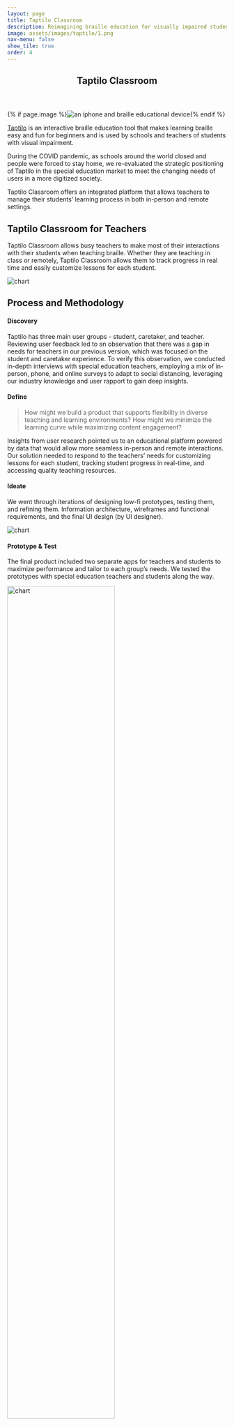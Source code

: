 ```yaml
---
layout: page
title: Taptilo Classroom
description: Reimagining braille education for visually impaired students and their teachers in the COVID era
image: assets/images/taptilo/1.png
nav-menu: false
show_tile: true
order: 4
---
```


<!-- Main -->
<div id="main" class="alt">

<!-- One -->
<section id="one">
	<div class="inner">
		<header class="major">
			<h1>Taptilo Classroom</h1>
		</header>
		{% if page.image %}<span class="image main"><img src="{{ site.baseurl }}/{{ page.image }}" alt="an iphone and braille educational device" /></span>{% endif %}

<!-- Content -->
<!-- <h2 id="content">Overview</h2> -->
<p><a href="https://www.taptilo.com/">Taptilo</a> is an interactive braille education tool that makes learning braille easy and fun for beginners and is used by schools and teachers of students with visual impairment. </p>

<p>During the COVID pandemic, as schools around the world closed and people were forced to stay home, we re-evaluated the strategic positioning of Taptilo in the special education market to meet the changing needs of users in a more digitized society. </p>

<p>Taptilo Classroom offers an integrated platform that allows teachers to manage their students’ learning process in both in-person and remote settings.</p>

<!-- <p>I led user research and discovery, defined product vision and prioritized features, created wireframes and mockups, and worked with a cross-functional team to deliver the final designs. </p> -->

<h2 id="content">Taptilo Classroom for Teachers</h2>
<p>Taptilo Classroom allows busy teachers to make most of their interactions with their students when teaching braille. Whether they are teaching in class or remotely, Taptilo Classroom allows them to track progress in real time and easily customize lessons for each student.</p>
<p><img src="{{ '/assets/images/taptilo/tapp.png' | relative_url }}" alt="chart" data-position="center center" /></p>



<h2 id="content">Process and Methodology</h2>

<h4>Discovery</h4>
<p>Taptilo has three main user groups - student, caretaker, and teacher. Reviewing user feedback led to an observation that there was a gap in needs for teachers in our previous version, which was focused on the student and caretaker experience. To verify this observation, we conducted in-depth interviews with special education teachers, employing a mix of in-person, phone, and online surveys to adapt to social distancing, leveraging our industry knowledge and user rapport to gain deep insights.</p>

<h4>Define</h4>

<blockquote>How might we build a product that supports flexibility in diverse teaching and learning environments? How might we minimize the learning curve while maximizing content engagement?</blockquote>

<p>Insights from user research pointed us to an educational platform powered by data that would allow more seamless 
in-person and remote interactions. Our solution needed to respond to the teachers’ needs for customizing lessons for each student, tracking student progress in real-time, and accessing quality teaching resources.</p>

<h4>Ideate</h4>
<p>We went through iterations of designing low-fi prototypes, testing them, and refining them. Information architecture, wireframes and functional requirements, and the final UI design (by UI designer).</p>
<p><img src="{{ '/assets/images/taptilo/process.png' | relative_url }}" alt="chart" data-position="center center" /></p>

<h4>Prototype & Test</h4>

<p>The final product included two separate apps for teachers and students to maximize performance and tailor to each group’s needs. We tested the prototypes with special education teachers and students along the way. </p>

<p id="centered"><img width="70%" src="{{ '/assets/images/taptilo/compare.png' | relative_url }}" alt="chart" data-position="center center" /></p>


<div class="row">
	<div class="6u 12u$(small)">
		<h4>For Teachers</h4>
			<div class="swiper">
			<div class="swiper-wrapper">
				<div class="swiper-slide"><img src="{{ '/assets/images/taptilo/tapp1.png' | relative_url }}" alt="app"></div>
				<div class="swiper-slide"><img src="{{ '/assets/images/taptilo/tapp2.png' | relative_url }}" alt="app"></div>
				<div class="swiper-slide"><img src="{{ '/assets/images/taptilo/tapp3.png' | relative_url }}" alt="app"></div>
				<div class="swiper-slide"><img src="{{ '/assets/images/taptilo/tapp4.png' | relative_url }}" alt="app"></div>
				<div class="swiper-slide"><img src="{{ '/assets/images/taptilo/tapp5.png' | relative_url }}" alt="app"></div>
				<div class="swiper-slide"><img src="{{ '/assets/images/taptilo/tapp6.png' | relative_url }}" alt="app"></div>
			</div>
			<!-- Add Pagination -->
			<div class="swiper-pagination"></div>
			<!-- Add Navigation -->
			<div class="swiper-button-prev"></div>
			<div class="swiper-button-next"></div>
			</div>
	</div>
	<div class="6u$ 12u$(small)">
		<h4>For Students</h4>
		<div class="swiper">
			<div class="swiper-wrapper">
				<div class="swiper-slide"><img src="{{ '/assets/images/taptilo/sapp1.png' | relative_url }}" alt="app"></div>
				<div class="swiper-slide"><img src="{{ '/assets/images/taptilo/sapp2.png' | relative_url }}" alt="app"></div>
				<div class="swiper-slide"><img src="{{ '/assets/images/taptilo/sapp3.png' | relative_url }}" alt="app"></div>
				<div class="swiper-slide"><img src="{{ '/assets/images/taptilo/sapp4.png' | relative_url }}" alt="app"></div>
				<div class="swiper-slide"><img src="{{ '/assets/images/taptilo/sapp5.png' | relative_url }}" alt="app"></div>
			</div>
			<!-- Add Pagination -->
			<div class="swiper-pagination"></div>
			<!-- Add Navigation -->
			<div class="swiper-button-prev"></div>
			<div class="swiper-button-next"></div>
			</div>
	</div>
</div>

<h2>Impact</h2>
<p>While there was some delay in development due to the pandemic, we launched the two new apps (Taptilo Classroom & Taptilo) and the software update of the physical product in November 2021. Taptilo Classroom and Taptilo are now being used by students and teachers worldwide to increase braille literacy.</p>

<!-- <h4>Details</h4>
<ul>
	<li>When: April 2020 - Oct 2020</li>
	<li>Duration: 6 months</li>
	<li>Collaborators: Software and embedded engineers, UI designer</li>
</ul> -->

<hr class="major" />


</div>
</section>


</div>
